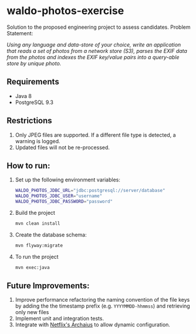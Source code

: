 # waldo-photos-exercise

Solution to the proposed engineering project to assess candidates. Problem Statement:

*Using any language and data-store of your choice, write an application that reads a set of photos from a network store (S3), 
parses the EXIF data from the photos and indexes the EXIF key/value pairs into a query-able store by unique photo.*

## Requirements

* Java 8
* PostgreSQL 9.3 

## Restrictions

1. Only JPEG files are supported. If a different file type is detected, a warning is logged.
2. Updated files will not be re-processed.
 
## How to run:

1. Set up the following environment variables: 
	```sh
	WALDO_PHOTOS_JDBC_URL="jdbc:postgresql://server/database"
	WALDO_PHOTOS_JDBC_USER="username"
	WALDO_PHOTOS_JDBC_PASSWORD="password"
	```

2. Build the project
	```sh
	mvn clean install 
	```

3. Create the database schema:
	```sh
	mvn flyway:migrate 
	```

4. To run the project
	```sh
	mvn exec:java
	```

## Future Improvements:

1. Improve performance refactoring the naming convention of the file keys by adding the the timestamp prefix (e.g. `YYYYMMDD-hhmmss`) and retrieving only new files
2. Implement unit and integration tests.
3. Integrate with [Netflix's Archaius](https://github.com/Netflix/archaius) to allow dynamic configuration.
